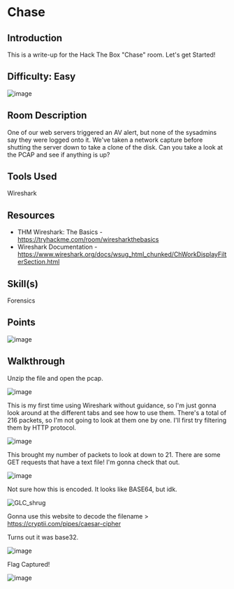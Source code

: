 # Chase
## Introduction
This is a write-up for the Hack The Box "Chase" room. Let's get Started!

## Difficulty: Easy
![image](https://github.com/zrmartin71/HTB_Write_Ups/assets/54414820/28528171-0ebf-49e0-999f-0668c5636656)

## Room Description
One of our web servers triggered an AV alert, but none of the sysadmins say they were logged onto it. We've taken a network capture before shutting the server down to take a clone of the disk. Can you take a look at the PCAP and see if anything is up?

## Tools Used
Wireshark

## Resources
- THM Wireshark: The Basics - https://tryhackme.com/room/wiresharkthebasics
- Wireshark Documentation - https://www.wireshark.org/docs/wsug_html_chunked/ChWorkDisplayFilterSection.html

## Skill(s)
Forensics

## Points
![image](https://github.com/zrmartin71/HTB_Write_Ups/assets/54414820/7fde5184-6639-471c-a6c6-81855e13982b)

## Walkthrough

Unzip the file and open the pcap.

![image](https://github.com/zrmartin71/HTB_Write_Ups/assets/54414820/cbed6a60-5274-407b-84f0-43444db56387)

This is my first time using Wireshark without guidance, so I'm just gonna look around at the different tabs and see how to use them. There's a total of 216 packets, so I'm not going to look at them one by one. I'll first try filtering them by HTTP protocol.

![image](https://github.com/zrmartin71/HTB_Write_Ups/assets/54414820/a5deadc1-212b-4447-9fb1-0f50df19764c)

This brought my number of packets to look at down to 21. There are some GET requests that have a text file! I'm gonna check that out.

![image](https://github.com/zrmartin71/HTB_Write_Ups/assets/54414820/23d542e1-6c8b-4f40-ba20-948bb60efcc4)

Not sure how this is encoded. It looks like BASE64, but idk.

![GLC_shrug](https://github.com/zrmartin71/HTB_Write_Ups/assets/54414820/4c342e13-8577-44fa-9111-353e8790ecff)

Gonna use this website to decode the filename > https://cryptii.com/pipes/caesar-cipher

Turns out it was base32.

![image](https://github.com/zrmartin71/HTB_Write_Ups/assets/54414820/3df7d06b-6a15-4e03-9b89-112828d50a63)

Flag Captured!

![image](https://github.com/zrmartin71/HTB_Write_Ups/assets/54414820/a92220ef-1d0d-47ad-a64e-86bd1205f053)
